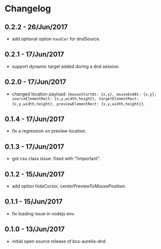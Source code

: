 # Changelog

## 0.2.2 - 26/Jun/2017

  * add optional option `handler` for dndSource.

## 0.2.1 - 17/Jun/2017

  * support dynamic target added during a dnd session.

## 0.2.0 - 17/Jun/2017

  * changed location payload: `{mouseStartAt: {x,y}, mouseEndAt: {x,y}, sourceElementRect: {x,y,width,height}, targetElementRect: {x,y,width,height}, previewElementRect: {x,y,width,height}}`.

## 0.1.4 - 17/Jun/2017

  * fix a regression on preview location.

## 0.1.3 - 17/Jun/2017

  * got css class issue. fixed with "!important".

## 0.1.2 - 15/Jun/2017

  * add option hideCursor, centerPreviewToMousePosition.

## 0.1.1 - 15/Jun/2017

  * fix loading issue in nodejs env.

## 0.1.0 - 13/Jun/2017

  * initial open source release of bcx-aurelia-dnd.
